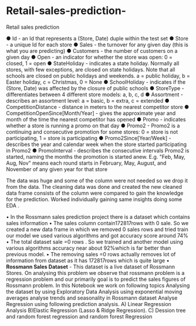 # Retail-sales-prediction-
Retail sales prediction

●	Id - an Id that represents a (Store, Date) duple within the test set
●	Store - a unique Id for each store
●	Sales - the turnover for any given day (this is what you are predicting)
●	Customers - the number of customers on a given day
●	Open - an indicator for whether the store was open: 0 = closed, 1 = open
●	StateHoliday - indicates a state holiday. Normally all stores, with few exceptions, are closed on state holidays. Note that all schools are closed on public holidays and weekends. a = public holiday, b = Easter holiday, c = Christmas, 0 = None
●	SchoolHoliday - indicates if the (Store, Date) was affected by the closure of public schools
●	StoreType - differentiates between 4 different store models: a, b, c, d
●	Assortment - describes an assortment level: a = basic, b = extra, c = extended
●	CompetitionDistance - distance in meters to the nearest competitor store
●	CompetitionOpenSince[Month/Year] - gives the approximate year and month of the time the nearest competitor has opened
●	Promo - indicates whether a store is running a promo on that day
●	Promo2 - Promo2 is a continuing and consecutive promotion for some stores: 0 = store is not participating, 1 = store is participating
●	Promo2Since[Year/Week] - describes the year and calendar week when the store started participating in Promo2
●	PromoInterval - describes the consecutive intervals Promo2 is started, naming the months the promotion is started anew. E.g. "Feb, May, Aug, Nov" means each round starts in February, May, August, and November of any given year for that store


The data was huge and some of the column were not needed so we drop it from the data.
The cleaning data was done and created the new cleaned data frame consists of the column were compared to gain the knowledge for the prediction.  Worked individually gaining same insights doing some EDA .

•	In the Rossmann sales prediction project there is a dataset which contains sales information
•	The sales column contain172817rows with 0 sale. So we created a new data frame in which we removed 0 sales rows and tried train our model we used various algorithms and got accuracy score around 74%
•	The total dataset sale =0 rows . So we trained and another model using various algorithms accuracy near about 92%which is far better than previous model.
•	The removing sales =0 rows actually removes lot of information from dataset as it has 172817rows which is quite large 
•	**Rossmann Sales Dataset** - This dataset is a live dataset of Rossmann Stores. On analysing this problem we observe that rossmann problem is a regression problem and our primarily goal is to predict the sales figures of Rossmann problem. In this Notebook we work on following topics Analysing the dataset by using Exploratory Data Analysis using exponential moving averages analyse trends and seasonality in Rossmann dataset Analyse Regression using following prediction analysis. A) Linear Regression Analysis B)Elastic Regression (Lasso & Ridge Regression). C) Dession tree and random  forest  regression   and random forest Regression

